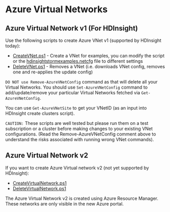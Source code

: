 # Azure Virtual Networks

## Azure Virtual Network v1 (For HDInsight)
Use the following scripts to create Azure VNet v1 (supported by HDInsight today):
* [CreateVNet.ps1](CreateVNet.ps1) - Create a VNet for examples, you can modify the script or the [hdinsightstormexamples.netcfg](hdinsightstormexamples.netcfg) file to different settings
* [DeleteVNet.ps1](DeleteVNet.ps1) - Removes a VNet (i.e. downloads VNet config, removes one and re-applies the update config)

```DO NOT use Remove-AzureVNetConfig``` command as that will delete all your Virtual Networks.
You should use ```Set-AzureVNetConfig``` command to add/update/remove your particular Virtual Networks fetched via ```Get-AzureVNetConfig```.

You can use ```Get-AzureVNetSite``` to get your VNetID (as an input into HDInsight create clusters script).

```CAUTION:``` These scripts are well tested but please run them on a test subscription or a cluster before making changes to your existing VNet configurations.
(Read the Remove-AzureVNetConfig comment above to understand the risks associated with running wrong VNet commands).

## Azure Virtual Network v2
If you want to create Azure Virtual network v2 (not yet supported by HDInsight):
* [CreateVirtualNetwork.ps1](CreateVirtualNetwork.ps1)
* [DeleteVirtualNetwork.ps1](DeleteVirtualNetwork.ps1)

The Azure Virtual Network v2 is created using Azure Resource Manager. These networks are only visible in the new Azure portal.
